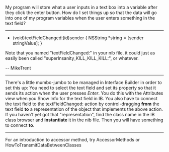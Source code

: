 My program will store what a user inputs in a text box into a variable after they click the enter button. How do I set things up so that the data will go into one of my program variables when the user enters something in the text field?

----

    
- (void)textFieldChanged:(id)sender
{
    NSString *string = [sender stringValue];
}


Note that you named "textFieldChanged:" in your nib file. it could just as easily been called "superInsanity_KILL_KILL_KILL:", or whatever.

-- MikeTrent 

----

There's a little mumbo-jumbo to be managed in Interface Builder in order to set this up: You need to select the text field and set its property so that it sends its action when the user presses *Enter*. You do this with the Attributes view when you Show Info for the text field in IB. You also have to connect the text field to the     textFieldChanged:  action by control-dragging **from** the text field **to** a representation of the object that implements the above action. If you haven't yet got that "representation", find the class name in the IB class browser and **instantiate** it in the nib file. Then you will have something to connect **to**.

----

For an introduction to accessor method, try AccessorMethods or HowToTransmitDataBetweenClasses
